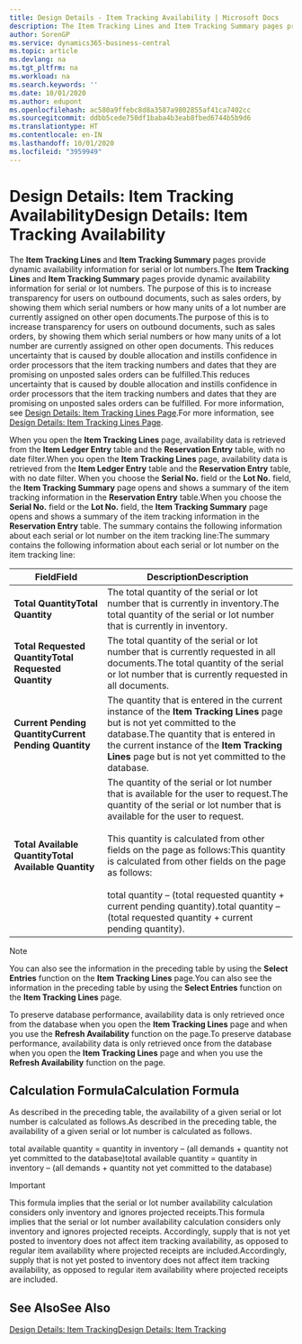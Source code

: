 ```yaml
---
title: Design Details - Item Tracking Availability | Microsoft Docs
description: The Item Tracking Lines and Item Tracking Summary pages provide dynamic availability information for serial or lot numbers. The purpose of this is to increase transparency for users on outbound documents, such as sales orders, by showing them which serial numbers or how many units of a lot number are currently assigned on other open documents.
author: SorenGP
ms.service: dynamics365-business-central
ms.topic: article
ms.devlang: na
ms.tgt_pltfrm: na
ms.workload: na
ms.search.keywords: ''
ms.date: 10/01/2020
ms.author: edupont
ms.openlocfilehash: ac580a9ffebc8d8a3587a9802855af41ca7402cc
ms.sourcegitcommit: ddbb5cede750df1baba4b3eab8fbed6744b5b9d6
ms.translationtype: HT
ms.contentlocale: en-IN
ms.lasthandoff: 10/01/2020
ms.locfileid: "3959949"
---
```

# <a name="design-details-item-tracking-availability"></a><span data-ttu-id="a2f0e-104">Design Details: Item Tracking Availability</span><span class="sxs-lookup"><span data-stu-id="a2f0e-104">Design Details: Item Tracking Availability</span></span>
<span data-ttu-id="a2f0e-105">The **Item Tracking Lines** and **Item Tracking Summary** pages provide dynamic availability information for serial or lot numbers.</span><span class="sxs-lookup"><span data-stu-id="a2f0e-105">The **Item Tracking Lines** and **Item Tracking Summary** pages provide dynamic availability information for serial or lot numbers.</span></span> <span data-ttu-id="a2f0e-106">The purpose of this is to increase transparency for users on outbound documents, such as sales orders, by showing them which serial numbers or how many units of a lot number are currently assigned on other open documents.</span><span class="sxs-lookup"><span data-stu-id="a2f0e-106">The purpose of this is to increase transparency for users on outbound documents, such as sales orders, by showing them which serial numbers or how many units of a lot number are currently assigned on other open documents.</span></span> <span data-ttu-id="a2f0e-107">This reduces uncertainty that is caused by double allocation and instills confidence in order processors that the item tracking numbers and dates that they are promising on unposted sales orders can be fulfilled.</span><span class="sxs-lookup"><span data-stu-id="a2f0e-107">This reduces uncertainty that is caused by double allocation and instills confidence in order processors that the item tracking numbers and dates that they are promising on unposted sales orders can be fulfilled.</span></span> <span data-ttu-id="a2f0e-108">For more information, see [Design Details: Item Tracking Lines Page](design-details-item-tracking-lines-window.md).</span><span class="sxs-lookup"><span data-stu-id="a2f0e-108">For more information, see [Design Details: Item Tracking Lines Page](design-details-item-tracking-lines-window.md).</span></span>  

 <span data-ttu-id="a2f0e-109">When you open the **Item Tracking Lines** page, availability data is retrieved from the **Item Ledger Entry** table and the **Reservation Entry** table, with no date filter.</span><span class="sxs-lookup"><span data-stu-id="a2f0e-109">When you open the **Item Tracking Lines** page, availability data is retrieved from the **Item Ledger Entry** table and the **Reservation Entry** table, with no date filter.</span></span> <span data-ttu-id="a2f0e-110">When you choose the **Serial No.** field or the **Lot No.** field, the **Item Tracking Summary** page opens and shows a summary of the item tracking information in the **Reservation Entry** table.</span><span class="sxs-lookup"><span data-stu-id="a2f0e-110">When you choose the **Serial No.** field or the **Lot No.** field, the **Item Tracking Summary** page opens and shows a summary of the item tracking information in the **Reservation Entry** table.</span></span> <span data-ttu-id="a2f0e-111">The summary contains the following information about each serial or lot number on the item tracking line:</span><span class="sxs-lookup"><span data-stu-id="a2f0e-111">The summary contains the following information about each serial or lot number on the item tracking line:</span></span>  

|<span data-ttu-id="a2f0e-112">Field</span><span class="sxs-lookup"><span data-stu-id="a2f0e-112">Field</span></span>|<span data-ttu-id="a2f0e-113">Description</span><span class="sxs-lookup"><span data-stu-id="a2f0e-113">Description</span></span>|  
|---------------------------------|---------------------------------------|  
|<span data-ttu-id="a2f0e-114">**Total Quantity**</span><span class="sxs-lookup"><span data-stu-id="a2f0e-114">**Total Quantity**</span></span>|<span data-ttu-id="a2f0e-115">The total quantity of the serial or lot number that is currently in inventory.</span><span class="sxs-lookup"><span data-stu-id="a2f0e-115">The total quantity of the serial or lot number that is currently in inventory.</span></span>|  
|<span data-ttu-id="a2f0e-116">**Total Requested Quantity**</span><span class="sxs-lookup"><span data-stu-id="a2f0e-116">**Total Requested Quantity**</span></span>|<span data-ttu-id="a2f0e-117">The total quantity of the serial or lot number that is currently requested in all documents.</span><span class="sxs-lookup"><span data-stu-id="a2f0e-117">The total quantity of the serial or lot number that is currently requested in all documents.</span></span>|  
|<span data-ttu-id="a2f0e-118">**Current Pending Quantity**</span><span class="sxs-lookup"><span data-stu-id="a2f0e-118">**Current Pending Quantity**</span></span>|<span data-ttu-id="a2f0e-119">The quantity that is entered in the current instance of the **Item Tracking Lines** page but is not yet committed to the database.</span><span class="sxs-lookup"><span data-stu-id="a2f0e-119">The quantity that is entered in the current instance of the **Item Tracking Lines** page but is not yet committed to the database.</span></span>|  
|<span data-ttu-id="a2f0e-120">**Total Available Quantity**</span><span class="sxs-lookup"><span data-stu-id="a2f0e-120">**Total Available Quantity**</span></span>|<span data-ttu-id="a2f0e-121">The quantity of the serial or lot number that is available for the user to request.</span><span class="sxs-lookup"><span data-stu-id="a2f0e-121">The quantity of the serial or lot number that is available for the user to request.</span></span><br /><br /> <span data-ttu-id="a2f0e-122">This quantity is calculated from other fields on the page as follows:</span><span class="sxs-lookup"><span data-stu-id="a2f0e-122">This quantity is calculated from other fields on the page as follows:</span></span><br /><br /> <span data-ttu-id="a2f0e-123">total quantity – (total requested quantity + current pending quantity).</span><span class="sxs-lookup"><span data-stu-id="a2f0e-123">total quantity – (total requested quantity + current pending quantity).</span></span>|  

> [!NOTE]  
>  <span data-ttu-id="a2f0e-124">You can also see the information in the preceding table by using the **Select Entries** function on the **Item Tracking Lines** page.</span><span class="sxs-lookup"><span data-stu-id="a2f0e-124">You can also see the information in the preceding table by using the **Select Entries** function on the **Item Tracking Lines** page.</span></span>  

 <span data-ttu-id="a2f0e-125">To preserve database performance, availability data is only retrieved once from the database when you open the **Item Tracking Lines** page and when you use the **Refresh Availability** function on the page.</span><span class="sxs-lookup"><span data-stu-id="a2f0e-125">To preserve database performance, availability data is only retrieved once from the database when you open the **Item Tracking Lines** page and when you use the **Refresh Availability** function on the page.</span></span>  

## <a name="calculation-formula"></a><span data-ttu-id="a2f0e-126">Calculation Formula</span><span class="sxs-lookup"><span data-stu-id="a2f0e-126">Calculation Formula</span></span>  
 <span data-ttu-id="a2f0e-127">As described in the preceding table, the availability of a given serial or lot number is calculated as follows.</span><span class="sxs-lookup"><span data-stu-id="a2f0e-127">As described in the preceding table, the availability of a given serial or lot number is calculated as follows.</span></span>  

 <span data-ttu-id="a2f0e-128">total available quantity = quantity in inventory – (all demands + quantity not yet committed to the database)</span><span class="sxs-lookup"><span data-stu-id="a2f0e-128">total available quantity = quantity in inventory – (all demands + quantity not yet committed to the database)</span></span>  

> [!IMPORTANT]  
>  <span data-ttu-id="a2f0e-129">This formula implies that the serial or lot number availability calculation considers only inventory and ignores projected receipts.</span><span class="sxs-lookup"><span data-stu-id="a2f0e-129">This formula implies that the serial or lot number availability calculation considers only inventory and ignores projected receipts.</span></span> <span data-ttu-id="a2f0e-130">Accordingly, supply that is not yet posted to inventory does not affect item tracking availability, as opposed to regular item availability where projected receipts are included.</span><span class="sxs-lookup"><span data-stu-id="a2f0e-130">Accordingly, supply that is not yet posted to inventory does not affect item tracking availability, as opposed to regular item availability where projected receipts are included.</span></span>  

## <a name="see-also"></a><span data-ttu-id="a2f0e-131">See Also</span><span class="sxs-lookup"><span data-stu-id="a2f0e-131">See Also</span></span>  
 [<span data-ttu-id="a2f0e-132">Design Details: Item Tracking</span><span class="sxs-lookup"><span data-stu-id="a2f0e-132">Design Details: Item Tracking</span></span>](design-details-item-tracking.md)
